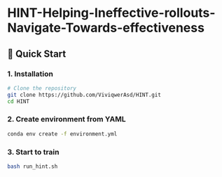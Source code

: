 # HINT-Helping-Ineffective-rollouts-Navigate-Towards-effectiveness

## 🚀 Quick Start

### 1. Installation

```bash
# Clone the repository
git clone https://github.com/ViviqwerAsd/HINT.git
cd HINT
```

### 2. Create environment from YAML
```bash
conda env create -f environment.yml
```

### 3. Start to train
```bash
bash run_hint.sh
```
